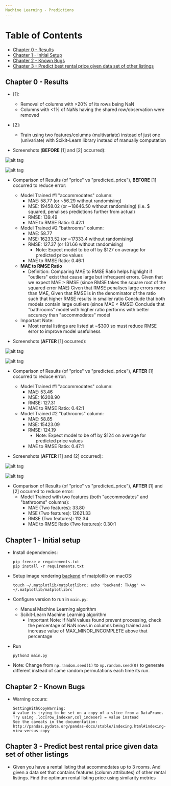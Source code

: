 ```yaml
---
Machine Learning - Predictions
---
```


# Table of Contents
  * [Chapter 0 - Results](#chapter-0)
  * [Chapter 1 - Initial Setup](#chapter-1)
  * [Chapter 2 - Known Bugs](#chapter-2)
  * [Chapter 3 - Predict best rental price given data set of other listings](#chapter-3)

## Chapter 0 - Results

* [1]:
    * Removal of columns with >20% of its rows being NaN
    * Columns with <1% of NaNs having the shared row/observation were removed

* [2]:
    * Train using two features/columns (multivariate) instead of just one (univariate) with Scikit-Learn library instead of manually computation

* Screenshots (**BEFORE** [1] and [2] occurred):

![alt tag](https://raw.githubusercontent.com/ltfschoen/ML-Predictions/master/screenshots/part1/screenshot_accommodates_feature_univariate.png)

![alt tag](https://raw.githubusercontent.com/ltfschoen/ML-Predictions/master/screenshots/part1/screenshot_bedrooms_feature_univariate.png)

* Comparison of Results (of "price" vs "predicted_price"), **BEFORE** [1] occurred to reduce error:
    * Model Trained #1 "accommodates" column:
        * MAE: 58.77 (or ~56.29 without randomising)
        * MSE: 19458.02 (or ~18646.50 without randomising) (i.e. $ squared, penalises predictions further from actual)
        * RMSE: 139.49
        * MAE to RMSE Ratio: 0.42:1
    * Model Trained #2 "bathrooms" column:
        * MAE: 58.77
        * MSE: 16233.52 (or ~17333.4 without randomising)
        * RMSE: 127.37 (or 131.66 without randomising)
            * Note: Expect model to be off by $127 on average for predicted price values
        * MAE to RMSE Ratio: 0.46:1
    * **MAE to RMSE Ratio**
        * Definition: Comparing MAE to RMSE Ratio helps highlight if "outliers" exist that cause large but infrequent errors.
        Given that we expect MAE > RMSE (since RMSE takes the square root of the squared error MAE)
        Given that RMSE penalises large errors more than MAE,
        Given that RMSE is in the denominator of the ratio such that higher RMSE results in smaller ratio
        Conclude that both models contain large outliers (since MAE < RMSE)
        Conclude that "bathrooms" model with higher ratio performs with better accuracy than "accommodates" model
    * Important Note:
        * Most rental listings are listed at ~$300 so must reduce RMSE error to improve model usefulness

* Screenshots (**AFTER** [1] occurred):

![alt tag](https://raw.githubusercontent.com/ltfschoen/ML-Predictions/master/screenshots/part2/screenshot_accommodates_feature_univariate_post_strip_and_normalisation.png)

![alt tag](https://raw.githubusercontent.com/ltfschoen/ML-Predictions/master/screenshots/part2/screenshot_bedrooms_feature_univariate_post_strip_and_normalisation.png)

* Comparison of Results (of "price" vs "predicted_price"), **AFTER** [1] occurred to reduce error:
    * Model Trained #1 "accommodates" column:
        * MAE: 53.46
        * MSE: 16208.90
        * RMSE: 127.31
        * MAE to RMSE Ratio: 0.42:1
    * Model Trained #2 "bathrooms" column:
        * MAE: 58.85
        * MSE: 15423.09
        * RMSE: 124.19
            * Note: Expect model to be off by $124 on average for predicted price values
        * MAE to RMSE Ratio: 0.47:1

* Screenshots (**AFTER** [1] and [2] occurred):

![alt tag](https://raw.githubusercontent.com/ltfschoen/ML-Predictions/master/screenshots/part3/screenshot_accommodates_feature_multivariate_post_strip_and_normalisation.png)

![alt tag](https://raw.githubusercontent.com/ltfschoen/ML-Predictions/master/screenshots/part3/screenshot_bedrooms_feature_multivariate_post_strip_and_normalisation_fix.png)

* Comparison of Results (of "price" vs "predicted_price"), **AFTER** [1] and [2] occurred to reduce error:
    * Model Trained with two features (both "accommodates" and "bathrooms" columns):
        * MAE (Two features): 33.80
        * MSE (Two features): 12621.33
        * RMSE (Two features): 112.34
        * MAE to RMSE Ratio (Two features): 0.30:1

## Chapter 1 - Initial setup <a id="chapter-1"></a>

* Install dependencies:
    ```
    pip freeze > requirements.txt
    pip install -r requirements.txt
    ```

* Setup image rendering [backend](http://matplotlib.org/faq/usage_faq.html#what-is-a-backend) of matplotlib on macOS:
    ```
    touch ~/.matplotlib/matplotlibrc; echo 'backend: TkAgg' >> ~/.matplotlib/matplotlibrc`
    ```

* Configure version to run in `main.py`:
    * Manual Machine Learning algorithm
    * Scikit-Learn Machine Learning algorithm
        * Important Note: If NaN values found prevent processing, check the percentage of
        NaN rows in columns being trained and increase value of MAX_MINOR_INCOMPLETE above that percentage

* Run
    ```
    python3 main.py
    ```

* Note: Change from `np.random.seed(1)` to `np.random.seed(0)` to generate different instead of
same random permutations each time its run.

## Chapter 2 - Known Bugs <a id="chapter-2"></a>

* Warning occurs:
    ```
    SettingWithCopyWarning:
    A value is trying to be set on a copy of a slice from a DataFrame.
    Try using .loc[row_indexer,col_indexer] = value instead
    See the caveats in the documentation: http://pandas.pydata.org/pandas-docs/stable/indexing.html#indexing-view-versus-copy
    ```

## Chapter 3 - Predict best rental price given data set of other listings <a id="chapter-3"></a>

* Given you have a rental listing that accommodates up to 3 rooms.
And given a data set that contains features (column attributes) of other rental listings.
Find the optimum rental listing price using similarity metrics
